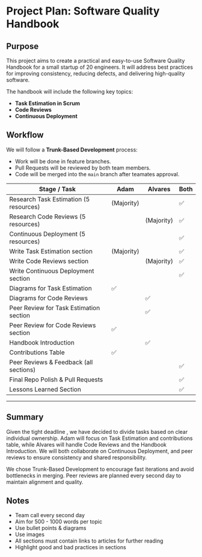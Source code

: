 # Project Plan: Software Quality Handbook

## Purpose
This project aims to create a practical and easy-to-use Software Quality Handbook for a small startup of 20 engineers. It will address best practices for improving consistency, reducing defects, and delivering high-quality software.

The handbook will include the following key topics:
- **Task Estimation in Scrum**
- **Code Reviews**
- **Continuous Deployment** 

## Workflow
We will follow a **Trunk-Based Development** process:
- Work will be done in feature branches.
- Pull Requests will be reviewed by both team members.
- Code will be merged into the `main` branch after teamates approval.

| **Stage / Task**                               | **Adam** | **Alvares** | **Both** |
|------------------------------------------------|----------|-------------|----------|
| Research Task Estimation (5 resources)         |     (Majority)      |            |       ✅    |
| Research Code Reviews (5 resources)            |        |       (Majority)     |      ✅      |
| Continuous Deployment (5 resources)            |          |             | ✅        |
| Write Task Estimation section                  | (Majority)        |             |   ✅        |
| Write Code Reviews section                     |          |   (Majority)        |      ✅     |
| Write Continuous Deployment section            |          |             | ✅        |
| Diagrams for Task Estimation                   | ✅        |             |          |
| Diagrams for Code Reviews                      |          | ✅           |          |
| Peer Review for Task Estimation section        |          | ✅           |          |
| Peer Review for Code Reviews section           | ✅        |             |          |
| Handbook Introduction                          |          | ✅           |          |
| Contributions Table                            | ✅        |             |          |
| Peer Reviews & Feedback (all sections)         |          |             | ✅        |
| Final Repo Polish & Pull Requests              |          |             | ✅        |
| Lessons Learned Section                        |          |             | ✅        |
---

## Summary

Given the tight deadline , we have decided to divide tasks based on clear individual ownership. Adam will focus on Task Estimation and contributions table, while Alvares will handle Code Reviews and the Handbook Introduction. We will both collaborate on Continuous Deployment, and peer reviews to ensure consistency and shared responsibility.

We chose Trunk-Based Development to encourage fast iterations and avoid bottlenecks in merging. Peer reviews are planned every second day to maintain alignment and quality.


## Notes
- Team call every second day
- Aim for 500 - 1000 words per topic
- Use bullet points & diagrams
- Use images 
- All sections must contain links to articles for further reading
- Highlight good and bad practices in sections
